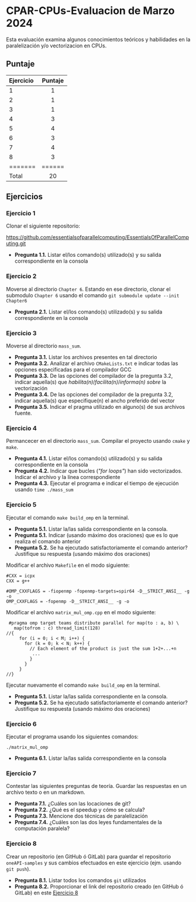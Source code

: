 # CPAR-CPUs-Evaluacion de Marzo 2024

Esta evaluación examina algunos conocimientos teóricos y habilidades en la paralelización y/o vectorizacion en CPUs.

## Puntaje

| Ejercicio | Puntaje  |
|:-------|:--------:|
| 1       | 1 |
| 2       | 1 |
| 3       | 1 |
| 4       | 3 |
| 5       | 4 |
| 6       | 3 |
| 7       | 4 |
| 8       | 3 |
| ======= |======  |
| Total   | 20 |

## Ejercicios

### Ejercicio 1
Clonar el siguiente repositorio:

https://github.com/essentialsofparallelcomputing/EssentialsOfParallelComputing.git

- **Pregunta 1.1.** Listar el/los comando(s) utilizado(s) y su salida correspondiente en la consola

### Ejercicio 2

Moverse al directorio `Chapter 6`. Estando en ese directorio, clonar el submodulo `Chapter 6` usando el comando `git submodule update --init Chapter6`

- **Pregunta 2.1.** Listar el/los comando(s) utilizado(s) y su salida correspondiente en la consola

### Ejercicio 3
Moverse al directorio `mass_sum`. 

- **Pregunta 3.1.** Listar los archivos presentes en tal directorio
- **Pregunta 3.2.** Analizar el archivo `CMakeLists.txt` e indicar todas las opciones especificadas para el compilador GCC
- **Pregunta 3.3.** De las opciones del compilador de la pregunta 3.2, indicar aquella(s) que _habilita(n)_/_facilita(n)_/_informa(n) sobre_ la vectorización
- **Pregunta 3.4.** De las opciones del compilador de la pregunta 3.2, indicar aquella(s) que especifique(n) el ancho preferido del vector
- **Pregunta 3.5.** Indicar el pragma utilizado en alguno(s) de sus archivos fuente. 

### Ejercicio 4
Permancecer en el directorio `mass_sum`. Compilar el proyecto usando `cmake` y `make`.

- **Pregunta 4.1.** Listar el/los comando(s) utilizado(s) y su salida correspondiente en la consola
- **Pregunta 4.2.** Indicar que bucles (_"for loops"_) han sido vectorizados. Indicar el archivo y la línea correspondiente
- **Pregunta 4.3.** Ejecutar el programa e indicar el tiempo de ejecución usando `time ./mass_sum`

### Ejercicio 5
Ejecutar el comando `make build_omp` en la terminal.

- **Pregunta 5.1.** Listar la/las salida correspondiente en la consola. 
- **Pregunta 5.1.** Indicar (usando máximo dos oraciones) que es lo que realiza el comando anterior
- **Pregunta 5.2.** Se ha ejecutado satisfactoriamente el comando anterior? Justifique su respuesta  (usando máximo dos oraciones)

Modificar el archivo `Makefile` en el modo siguiente:

```
#CXX = icpx
CXX = g++
```

```
#OMP_CXXFLAGS = -fiopenmp -fopenmp-targets=spir64 -D__STRICT_ANSI__ -g -o
OMP_CXXFLAGS = -fopenmp -D__STRICT_ANSI__ -g -o
````

Modificar el archivo `matrix_mul_omp.cpp` en el modo siguiente:

```
 #pragma omp target teams distribute parallel for map(to : a, b) \
   map(tofrom : c) thread_limit(128)
//{
     for (i = 0; i < M; i++) {
       for (k = 0; k < N; k++) {
         // Each element of the product is just the sum 1+2+...+n
          ...
         }
       }
     }
//}
```

Ejecutar nuevamente el comando `make build_omp` en la terminal.

- **Pregunta 5.1.** Listar la/las salida correspondiente en la consola. 
- **Pregunta 5.2.** Se ha ejecutado satisfactoriamente el comando anterior? Justifique su respuesta  (usando máximo dos oraciones)

### Ejercicio 6
Ejecutar el programa usando los siguientes comandos:

```
./matrix_mul_omp
```

- **Pregunta 6.1.** Listar la/las salida correspondiente en la consola

### Ejercicio 7
Contestar las siguientes preguntas de teoría. Guardar las respuestas en un archivo texto o en un markdown. 

- **Pregunta 7.1.** ¿Cuáles son las locaciones de git?
- **Pregunta 7.2.** ¿Qué es el speedup y cómo se calcula?
- **Pregunta 7.3.** Mencione dos técnicas de paralelización
- **Pregunta 7.4.** ¿Cuáles son las dos leyes fundamentales de la computación paralela?

### Ejercicio 8
Crear un repositorio (en GitHub ó GitLab) para guardar el repositorio `oneAPI-samples` y sus cambios efectuados en este ejercicio (ejm. usando `git push`).

- **Pregunta 8.1.** Listar todos los comandos `git` utilizados
- **Pregunta 8.2.** Proporcionar el link del repositorio creado (en GitHub ó GitLab) en este [Ejercicio 8](#ejercicio-8)
